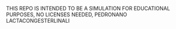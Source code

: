 THIS REPO IS INTENDED TO BE A SIMULATION FOR EDUCATIONAL PURPOSES, NO LICENSES NEEDED, PEDRONANO LACTACONGESTERLINALI
